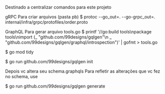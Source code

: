Destinado a centralizar comandos para este projeto

gRPC
Para criar arquivos (pasta pb)
$ protoc --go_out=. --go-grpc_out=. internal/infra/grpc/protofiles/order.proto  

GraphQL
Para gerar arquivo tools.go
$ printf '//go:build tools\npackage tools\nimport (_ "github.com/99designs/gqlgen"\n _ "github.com/99designs/gqlgen/graphql/introspection")' | gofmt > tools.go

$ go mod tidy

$ go run github.com/99designs/gqlgen init

Depois vc altera seu schema.graphqls
Para refletir as alterações que vc fez no schema, use

$ go run github.com/99designs/gqlgen generate
